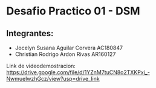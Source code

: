 # Desafio Practico 01 - DSM

## Integrantes: 
- Jocelyn Susana Aguilar Corvera      AC180847
- Christian Rodrigo Ardon Rivas       AR160127

Link de videodemostracion: https://drive.google.com/file/d/1YZnM7tuCN8o2TXKPxj_-NwmuelwzhGcz/view?usp=drive_link
